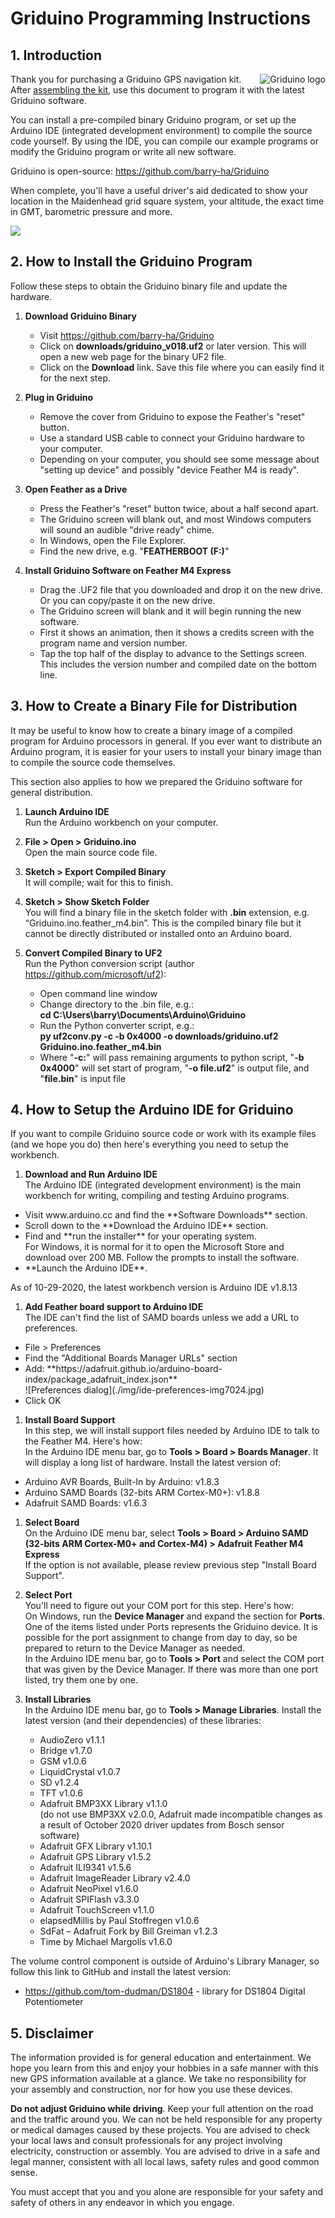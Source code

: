 <h1>Griduino Programming Instructions</h1>

<h2>1. Introduction</h2>

<img src="../img/griduino-logo-120.png" align="right" alt="Griduino logo" title="Griduino logo"/>Thank you for purchasing a Griduino GPS navigation kit. After [assembling the kit](https://github.com/barry-ha/Griduino/blob/master/ASSEMBLY.md "ASSEMBLY.md"), use this document to program it with the latest Griduino software. 

You can install a pre-compiled binary Griduino program, or set up the Arduino IDE (integrated development environment) to compile the source code yourself. By using the IDE, you can compile our example programs or modify the Griduino program or write all new software.

Griduino is open-source: https://github.com/barry-ha/Griduino

When complete, you'll have a useful driver's aid dedicated to show your location in the Maidenhead grid square system, your altitude, the exact time in GMT, barometric pressure and more.

![](../hardware/img/overview-img6804.jpg)

<h2>2. How to Install the Griduino Program</h2>
Follow these steps to obtain the Griduino binary file and update the hardware.

1. **Download Griduino Binary**<br/>
   - Visit https://github.com/barry-ha/Griduino
   - Click on **downloads/griduino_v018.uf2** or later version. This will open a new web page for the binary UF2 file.
   - Click on the **Download** link. Save this file where you can easily find it for the next step.

1. **Plug in Griduino**<br/>
   - Remove the cover from Griduino to expose the Feather's "reset" button. 
   - Use a standard USB cable to connect your Griduino hardware to your computer. 
   - Depending on your computer, you should see some message about "setting up device" and possibly "device Feather M4 is ready". 

1. **Open Feather as a Drive**<br/>
   - Press the Feather's "reset" button twice, about a half second apart.
   - The Griduino screen will blank out, and most Windows computers will sound an audible "drive ready" chime.
   - In Windows, open the File Explorer.
   - Find the new drive, e.g. "**FEATHERBOOT (F:)**"

1. **Install Griduino Software on Feather M4 Express**<br/>
   - Drag the .UF2 file that you downloaded and drop it on the new drive. Or you can copy/paste it on the new drive.
   - The Griduino screen will blank and it will begin running the new software.
   - First it shows an animation, then it shows a credits screen with the program name and version number.
   - Tap the top half of the display to advance to the Settings screen. This includes the version number and compiled date on the bottom line.

<h2>3. How to Create a Binary File for Distribution</h2>

It may be useful to know how to create a binary image of a compiled program for Arduino processors in general. If you ever want to distribute an Arduino program, it is easier for your users to install your binary image than to compile the source code themselves.

This section also applies to how we prepared the Griduino software for general distribution.

1. **Launch Arduino IDE**<br/>
Run the Arduino workbench on your computer.

1. **File > Open > Griduino.ino**<br/>
Open the main source code file.

1. **Sketch > Export Compiled Binary**<br/>
It will compile; wait for this to finish.

1. **Sketch > Show Sketch Folder**<br/>
You will find a binary file in the sketch folder with **.bin** extension,  e.g. “Griduino.ino.feather_m4.bin”. This is the compiled binary file but it cannot be directly distributed or installed onto an Arduino board.

1. **Convert Compiled Binary to UF2**<br/>
Run the Python conversion script (author https://github.com/microsoft/uf2): 
   - Open command line window
   - Change directory to the .bin file, e.g.:<br/>**cd C:\Users\barry\Documents\Arduino\Griduino**
   - Run the Python converter script, e.g.:<br/>**py uf2conv.py -c -b 0x4000 -o downloads/griduino.uf2 Griduino.ino.feather_m4.bin**
   - Where "**-c:**" will pass remaining arguments to python script, "**-b 0x4000**" will set start of program, "**-o file.uf2**" is output file, and "**file.bin**" is input file

<h2>4. How to Setup the Arduino IDE for Griduino</h2>

If you want to compile Griduino source code or work with its example files (and we hope you do) then here's everything you need to setup the workbench.

1. **Download and Run Arduino IDE**<br/>
The Arduino IDE (integrated development environment) is the main workbench for writing, compiling and testing Arduino programs. 
<ul>
<li>Visit www.arduino.cc and find the **Software Downloads** section.</li>
<li>Scroll down to the **Download the Arduino IDE** section.</li>
<li>Find and **run the installer** for your operating system.<br/>For Windows, it is normal for it to open the Microsoft Store and download over 200 MB. Follow the prompts to install the software.</li>
<li>**Launch the Arduino IDE**.</li>
</ul>
As of 10-29-2020, the latest workbench version is Arduino IDE v1.8.13 

1. **Add Feather board support to Arduino IDE**<br/>
The IDE can't find the list of SAMD boards unless we add a URL to preferences.
<ul>
<li>File > Preferences</li>
<li>Find the "Additional Boards Manager URLs" section</li>
<li>Add: **https://adafruit.github.io/arduino-board-index/package_adafruit_index.json**<br/>
![Preferences dialog](./img/ide-preferences-img7024.jpg)</li>
<li>Click OK</li>
</ul> 

1. **Install Board Support**<br/>
In this step, we will install support files needed by Arduino IDE to talk to the Feather M4. Here's how:<br/>
In the Arduino IDE menu bar, go to **Tools > Board > Boards Manager**. It will display a long list of hardware. Install the latest version of:
<ul>
<li>Arduino AVR Boards, Built-In by Arduino: v1.8.3</li>
<li>Arduino SAMD Boards (32-bits ARM Cortex-M0+): v1.8.8</li>
<li>Adafruit SAMD Boards: v1.6.3</li>
</ul>

1. **Select Board**<br/>
On the Arduino IDE menu bar, select **Tools > Board > Arduino SAMD (32-bits ARM Cortex-M0+ and Cortex-M4) > Adafruit Feather M4 Express**<br/>
If the option is not available, please review previous step "Install Board Support".

1. **Select Port**<br/>
You'll need to figure out your COM port for this step. Here's how:<br/>
On Windows, run the **Device Manager** and expand the section for **Ports**. One of the items listed under Ports represents the Griduino device. It is possible for the port assignment to change from day to day, so be prepared to return to the Device Manager as needed.<br/>
In the Arduino IDE menu bar, go to **Tools > Port** and select the COM port that was given by the Device Manager. If there was more than one port listed, try them one by one.

1. **Install Libraries**</br>
In the Arduino IDE menu bar, go to **Tools > Manage Libraries**. Install the latest version (and their dependencies) of these libraries:
   - AudioZero v1.1.1
   - Bridge v1.7.0
   - GSM v1.0.6
   - LiquidCrystal v1.0.7
   - SD v1.2.4
   - TFT v1.0.6
   - Adafruit BMP3XX Library v1.1.0 <br>(do not use BMP3XX v2.0.0, Adafruit made incompatible changes as a result of October 2020 driver updates from Bosch sensor software)
   - Adafruit GFX Library v1.10.1
   - Adafruit GPS Library v1.5.2
   - Adafruit ILI9341 v1.5.6
   - Adafruit ImageReader Library v2.4.0
   - Adafruit NeoPixel v1.6.0
   - Adafruit SPIFlash v3.3.0
   - Adafruit TouchScreen v1.1.0
   - elapsedMillis by Paul Stoffregen v1.0.6
   - SdFat – Adafruit Fork by Bill Greiman v1.2.3
   - Time by Michael Margolis v1.6.0

The volume control component is outside of Arduino's Library Manager, so follow this link to GitHub and install the latest version:

   - https://github.com/tom-dudman/DS1804 - library for DS1804 Digital Potentiometer


<h2>5. Disclaimer</h2>

The information provided is for general education and entertainment. We hope you learn from this and enjoy your hobbies in a safe manner with this new GPS information available at a glance. We take no responsibility for your assembly and construction, nor for how you use these devices. 

**Do not adjust Griduino while driving**. Keep your full attention on the road and the traffic around you. We can not be held responsible for any property or medical damages caused by these projects. You are advised to check your local laws and consult professionals for any project involving electricity, construction or assembly. You are advised to drive in a safe and legal manner, consistent with all local laws, safety rules and good common sense.

You must accept that you and you alone are responsible for your safety and safety of others in any endeavor in which you engage.
